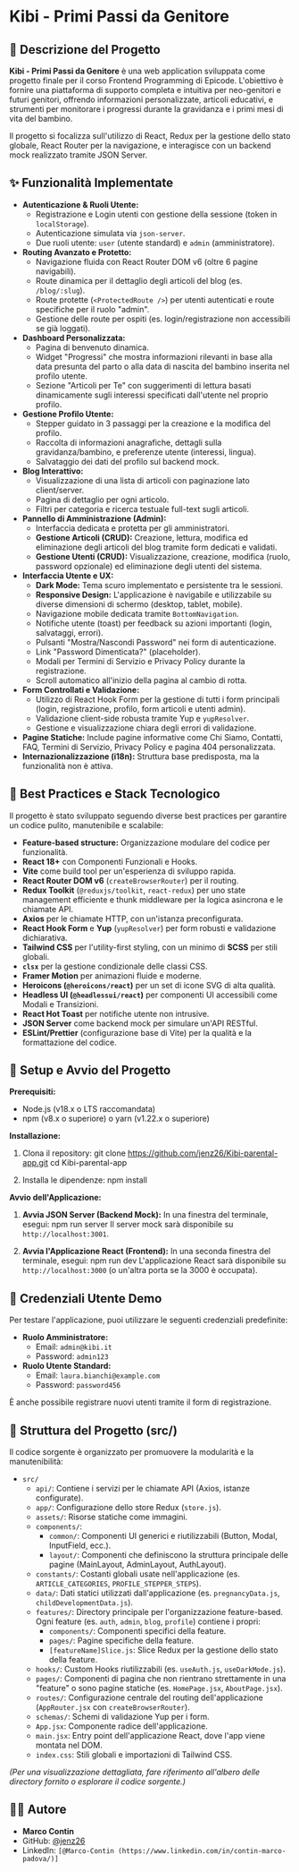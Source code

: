 # Kibi - Primi Passi da Genitore

## 📝 Descrizione del Progetto

**Kibi - Primi Passi da Genitore** è una web application sviluppata come progetto finale per il corso Frontend Programming di Epicode. L'obiettivo è fornire una piattaforma di supporto completa e intuitiva per neo-genitori e futuri genitori, offrendo informazioni personalizzate, articoli educativi, e strumenti per monitorare i progressi durante la gravidanza e i primi mesi di vita del bambino.

Il progetto si focalizza sull'utilizzo di React, Redux per la gestione dello stato globale, React Router per la navigazione, e interagisce con un backend mock realizzato tramite JSON Server.

## ✨ Funzionalità Implementate

*   **Autenticazione & Ruoli Utente:**
    *   Registrazione e Login utenti con gestione della sessione (token in `localStorage`).
    *   Autenticazione simulata via `json-server`.
    *   Due ruoli utente: `user` (utente standard) e `admin` (amministratore).
*   **Routing Avanzato e Protetto:**
    *   Navigazione fluida con React Router DOM v6 (oltre 6 pagine navigabili).
    *   Route dinamica per il dettaglio degli articoli del blog (es. `/blog/:slug`).
    *   Route protette (`<ProtectedRoute />`) per utenti autenticati e route specifiche per il ruolo "admin".
    *   Gestione delle route per ospiti (es. login/registrazione non accessibili se già loggati).
*   **Dashboard Personalizzata:**
    *   Pagina di benvenuto dinamica.
    *   Widget "Progressi" che mostra informazioni rilevanti in base alla data presunta del parto o alla data di nascita del bambino inserita nel profilo utente.
    *   Sezione "Articoli per Te" con suggerimenti di lettura basati dinamicamente sugli interessi specificati dall'utente nel proprio profilo.
*   **Gestione Profilo Utente:**
    *   Stepper guidato in 3 passaggi per la creazione e la modifica del profilo.
    *   Raccolta di informazioni anagrafiche, dettagli sulla gravidanza/bambino, e preferenze utente (interessi, lingua).
    *   Salvataggio dei dati del profilo sul backend mock.
*   **Blog Interattivo:**
    *   Visualizzazione di una lista di articoli con paginazione lato client/server.
    *   Pagina di dettaglio per ogni articolo.
    *   Filtri per categoria e ricerca testuale full-text sugli articoli.
*   **Pannello di Amministrazione (Admin):**
    *   Interfaccia dedicata e protetta per gli amministratori.
    *   **Gestione Articoli (CRUD):** Creazione, lettura, modifica ed eliminazione degli articoli del blog tramite form dedicati e validati.
    *   **Gestione Utenti (CRUD):** Visualizzazione, creazione, modifica (ruolo, password opzionale) ed eliminazione degli utenti del sistema.
*   **Interfaccia Utente e UX:**
    *   **Dark Mode:** Tema scuro implementato e persistente tra le sessioni.
    *   **Responsive Design:** L'applicazione è navigabile e utilizzabile su diverse dimensioni di schermo (desktop, tablet, mobile).
    *   Navigazione mobile dedicata tramite `BottomNavigation`.
    *   Notifiche utente (toast) per feedback su azioni importanti (login, salvataggi, errori).
    *   Pulsanti "Mostra/Nascondi Password" nei form di autenticazione.
    *   Link "Password Dimenticata?" (placeholder).
    *   Modali per Termini di Servizio e Privacy Policy durante la registrazione.
    *   Scroll automatico all'inizio della pagina al cambio di rotta.
*   **Form Controllati e Validazione:**
    *   Utilizzo di React Hook Form per la gestione di tutti i form principali (login, registrazione, profilo, form articoli e utenti admin).
    *   Validazione client-side robusta tramite Yup e `yupResolver`.
    *   Gestione e visualizzazione chiara degli errori di validazione.
*   **Pagine Statiche:** Include pagine informative come Chi Siamo, Contatti, FAQ, Termini di Servizio, Privacy Policy e pagina 404 personalizzata.
*   **Internazionalizzazione (i18n):** Struttura base predisposta, ma la funzionalità non è attiva.

## 📐 Best Practices e Stack Tecnologico

Il progetto è stato sviluppato seguendo diverse best practices per garantire un codice pulito, manutenibile e scalabile:

*   **Feature-based structure:** Organizzazione modulare del codice per funzionalità.
*   **React 18+** con Componenti Funzionali e Hooks.
*   **Vite** come build tool per un'esperienza di sviluppo rapida.
*   **React Router DOM v6** (`createBrowserRouter`) per il routing.
*   **Redux Toolkit** (`@reduxjs/toolkit`, `react-redux`) per uno state management efficiente e thunk middleware per la logica asincrona e le chiamate API.
*   **Axios** per le chiamate HTTP, con un'istanza preconfigurata.
*   **React Hook Form** e **Yup** (`yupResolver`) per form robusti e validazione dichiarativa.
*   **Tailwind CSS** per l'utility-first styling, con un minimo di **SCSS** per stili globali.
*   **`clsx`** per la gestione condizionale delle classi CSS.
*   **Framer Motion** per animazioni fluide e moderne.
*   **Heroicons (`@heroicons/react`)** per un set di icone SVG di alta qualità.
*   **Headless UI (`@headlessui/react`)** per componenti UI accessibili come Modali e Transizioni.
*   **React Hot Toast** per notifiche utente non intrusive.
*   **JSON Server** come backend mock per simulare un'API RESTful.
*   **ESLint/Prettier** (configurazione base di Vite) per la qualità e la formattazione del codice.

## 🚀 Setup e Avvio del Progetto

**Prerequisiti:**
*   Node.js (v18.x o LTS raccomandata)
*   npm (v8.x o superiore) o yarn (v1.22.x o superiore)

**Installazione:**

1.  Clona il repository:
    git clone https://github.com/jenz26/Kibi-parental-app.git
    cd Kibi-parental-app

2.  Installa le dipendenze:
    npm install

**Avvio dell'Applicazione:**

1.  **Avvia JSON Server (Backend Mock):**
    In una finestra del terminale, esegui:
    npm run server
    Il server mock sarà disponibile su `http://localhost:3001`.

2.  **Avvia l'Applicazione React (Frontend):**
    In una seconda finestra del terminale, esegui:
    npm run dev
    L'applicazione React sarà disponibile su `http://localhost:3000` (o un'altra porta se la 3000 è occupata).

## 🔑 Credenziali Utente Demo

Per testare l'applicazione, puoi utilizzare le seguenti credenziali predefinite:

*   **Ruolo Amministratore:**
    *   Email: `admin@kibi.it`
    *   Password: `admin123`
*   **Ruolo Utente Standard:**
    *   Email: `laura.bianchi@example.com`
    *   Password: `password456`

È anche possibile registrare nuovi utenti tramite il form di registrazione.

## 📂 Struttura del Progetto (src/)

Il codice sorgente è organizzato per promuovere la modularità e la manutenibilità:

*   `src/`
    *   `api/`: Contiene i servizi per le chiamate API (Axios, istanze configurate).
    *   `app/`: Configurazione dello store Redux (`store.js`).
    *   `assets/`: Risorse statiche come immagini.
    *   `components/`:
        *   `common/`: Componenti UI generici e riutilizzabili (Button, Modal, InputField, ecc.).
        *   `layout/`: Componenti che definiscono la struttura principale delle pagine (MainLayout, AdminLayout, AuthLayout).
    *   `constants/`: Costanti globali usate nell'applicazione (es. `ARTICLE_CATEGORIES`, `PROFILE_STEPPER_STEPS`).
    *   `data/`: Dati statici utilizzati dall'applicazione (es. `pregnancyData.js`, `childDevelopmentData.js`).
    *   `features/`: Directory principale per l'organizzazione feature-based. Ogni feature (es. `auth`, `admin`, `blog`, `profile`) contiene i propri:
        *   `components/`: Componenti specifici della feature.
        *   `pages/`: Pagine specifiche della feature.
        *   `[featureName]Slice.js`: Slice Redux per la gestione dello stato della feature.
    *   `hooks/`: Custom Hooks riutilizzabili (es. `useAuth.js`, `useDarkMode.js`).
    *   `pages/`: Componenti di pagina che non rientrano strettamente in una "feature" o sono pagine statiche (es. `HomePage.jsx`, `AboutPage.jsx`).
    *   `routes/`: Configurazione centrale del routing dell'applicazione (`AppRouter.jsx` con `createBrowserRouter`).
    *   `schemas/`: Schemi di validazione Yup per i form.
    *   `App.jsx`: Componente radice dell'applicazione.
    *   `main.jsx`: Entry point dell'applicazione React, dove l'app viene montata nel DOM.
    *   `index.css`: Stili globali e importazioni di Tailwind CSS.

*(Per una visualizzazione dettagliata, fare riferimento all'albero delle directory fornito o esplorare il codice sorgente.)*

## 🧑‍💻 Autore

*   **Marco Contin**
*   GitHub: [@jenz26](https://github.com/jenz26)
*   LinkedIn: `[@Marco-Contin (https://www.linkedin.com/in/contin-marco-padova/)]`